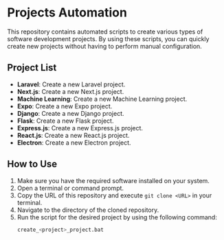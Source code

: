 # Projects Automation

This repository contains automated scripts to create various types of software development projects. By using these scripts, you can quickly create new projects without having to perform manual configuration.

## Project List

- **Laravel**: Create a new Laravel project.
- **Next.js**: Create a new Next.js project.
- **Machine Learning**: Create a new Machine Learning project.
- **Expo**: Create a new Expo project.
- **Django**: Create a new Django project.
- **Flask**: Create a new Flask project.
- **Express.js**: Create a new Express.js project.
- **React.js**: Create a new React.js project.
- **Electron**: Create a new Electron project.

## How to Use

1. Make sure you have the required software installed on your system.
2. Open a terminal or command prompt.
3. Copy the URL of this repository and execute `git clone <URL>` in your terminal.
4. Navigate to the directory of the cloned repository.
5. Run the script for the desired project by using the following command:
   ```bash
   create_<project>_project.bat
